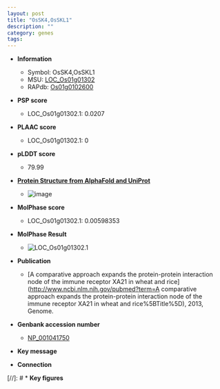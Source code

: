 ```yaml
---
layout: post
title: "OsSK4,OsSKL1"
description: ""
category: genes
tags: 
---
```


* **Information**  
    + Symbol: OsSK4,OsSKL1  
    + MSU: [LOC_Os01g01302](http://rice.plantbiology.msu.edu/cgi-bin/ORF_infopage.cgi?orf=LOC_Os01g01302)  
    + RAPdb: [Os01g0102600](http://rapdb.dna.affrc.go.jp/viewer/gbrowse_details/irgsp1?name=Os01g0102600)  

* **PSP score**  
    + LOC_Os01g01302.1: 0.0207 

* **PLAAC score**  
    + LOC_Os01g01302.1: 0 

* **pLDDT score**
    + 79.99

* **[Protein Structure from AlphaFold and UniProt](https://www.uniprot.org/uniprotkb/Q0JRG4/entry#structure)**
    + ![image](https://ricepsp.github.io/images/Q0/AF-Q0JRG4-F1.png)

* **MolPhase score**
    + LOC_Os01g01302.1: 0.00598353

* **MolPhase Result**
    + ![LOC_Os01g01302.1](https://304243504.github.io/Pictures/LOC_Os01g/LOC_Os01g01302.1.png)

* **Publication**  
    + [A comparative approach expands the protein-protein interaction node of the immune receptor XA21 in wheat and rice](http://www.ncbi.nlm.nih.gov/pubmed?term=A comparative approach expands the protein-protein interaction node of the immune receptor XA21 in wheat and rice%5BTitle%5D), 2013, Genome.

* **Genbank accession number**  
    + [NP_001041750](http://www.ncbi.nlm.nih.gov/nuccore/NP_001041750)

* **Key message**  

* **Connection**  

[//]: # * **Key figures**  


